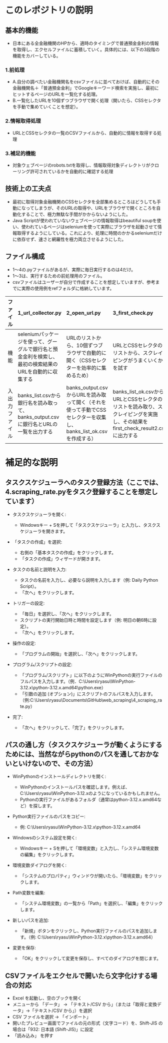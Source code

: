# このレポジトリの説明
## 基本的機能
- 日本にある全金融機関のHPから、適時のタイミングで普通預金金利の情報を取得し、エクセルファイルに蓄積していく。具体的には、以下の3段階の機能をカバーしている。  
### 1.前処理
- A.自分の調べたい金融機関名をcsvファイルに並べておけば、自動的にその金融機関名＋「普通預金金利」でGoogleキーワード検索を実施し、最初にヒットするページのURLを一覧化する処理。  
- B.一覧化したURLを10個ずつブラウザで開く処理（開いたら、CSSセレクタを手動で集めていくことを想定）。
### 2.情報取得処理
- URLとCSSセレクタの一覧のCSVファイルから、自動的に情報を取得する処理
### 3.補足的機能
- 対象ウェブページのrobots.txtを取得し、情報取得対象ディレクトリがクローリング許可されているかを自動的に確認する処理

## 技術上の工夫点
- 最初に取得対象金融機関のCSSセレクタを全部集めるところはどうしても手動になってしまうが、そのURLの取得や、URLをブラウザで開くところを自動化することで、極力無駄な手間がかからないようにした。
- Java Scriptが使われていないウェブページの情報取得はbeautiful soupを使い、使われているページはseleniumを使って実際にブラウザを起動させて情報取得するようにしている。これにより、処理に時間のかかるseleniumだけに依存せず、速さと網羅性を極力両立させるようにした。

## ファイル構成
- 1～4の.pyファイルがあるが、実際に毎日実行するのは4だけ。  
- 1～3は、実行するための前処理用のファイル。
- csvファイルはユーザーが自分で作成することを想定していますが、参考までに実際の使用例をrefフォルダに格納しています。

|ファイル|1_url_collector.py|2_open_url.py|3_first_check.py|4_scraping_rate.py|5_check_robots_txt.py|
|:---:|:---|:---|:---|:---|:---|
|機能|seleniumパッケージを使って、グーグルで銀行名と預金金利を検索し、最初の検索結果のURLを自動的に収集する|URLのリストから、10個ずつブラウザで自動的に開く（CSSセレクターを効率的に集めるため）|URLとCSSセレクタのリストから、スクレイピングがうまくいくかを試す|本番用ファイル|対象サイトがクローリング許可サイトか確認する|
|入出力ファイル|banks_list.csvから銀行名を読み取って、banks_output.csvに銀行名とURLの一覧を出力する|banks_output.csvからURLを読み取って開く（それを使って手動でCSSセレクターを収集し、banks_list_ok.csvを作成する）|banks_list_ok.csvからURLとCSSセレクタのリストを読み取り、スクレイピングを実施し、その結果をfirst_check_result2.csvに出力する|first_check_result.csvを読み取って、結果をyokin_rate.xlsxに付記する（ファイルがなければ作成する）|対象金融機関のウェブサイトのrobots.txtを確認し、クローリングを許可しているかどうかを自動で確認する|

# 補足的な説明
## タスクスケジューラへのタスク登録方法（ここでは、4.scraping_rate.pyをタスク登録することを想定しています）
- タスクスケジューラを開く:
    - Windowsキー + Sを押して「タスクスケジューラ」と入力し、タスクスケジューラを開きます。

- 「タスクの作成」を選択:
    - 右側の「基本タスクの作成」をクリックします。
    - 「タスクの作成」ウィザードが開きます。

- タスクの名前と説明を入力:
    - タスクの名前を入力し、必要なら説明を入力します（例: Daily Python Script）。
    - 「次へ」をクリックします。

- トリガーの設定:
    - 「毎日」を選択し、「次へ」をクリックします。
    - スクリプトの実行開始日時と時間を設定します（例: 明日の朝6時に設定）。
    - 「次へ」をクリックします。

- 操作の設定:
    - 「プログラムの開始」を選択し、「次へ」をクリックします。

- プログラム/スクリプトの設定:
    - 「プログラム/スクリプト」に以下のようにWinPythonの実行ファイルのフルパスを入力します。（例．C:\Users\ryasu\WinPython-3.12.x\python-3.12.x.amd64\python.exe）
    - 「引数の追加 (オプション)」にスクリプトのフルパスを入力します。（例:C:\Users\ryasu\Documents\GitHub\web_scraping\4_scraping_rate.py）

- 完了:
    - 「次へ」をクリックして、「完了」をクリックします。

## パスの通し方（タスクスケジューラが動くようにするためには、当然ながらpythonのパスを通しておかないといけないので、その方法）
- WinPythonのインストールディレクトリを開く:
    - WinPythonのインストールパスを確認します。例えば、C:\Users\ryasu\WinPython-3.12.xのようになっているかもしれません。
    - Pythonの実行ファイルがあるフォルダ（通常はpython-3.12.x.amd64など）を探します。

- Python実行ファイルのパスをコピー:
    - 例: C:\Users\ryasu\WinPython-3.12.x\python-3.12.x.amd64

- Windowsのシステム設定を開く:
    - Windowsキー + Sを押して「環境変数」と入力し、「システム環境変数の編集」をクリックします。

- 環境変数ダイアログを開く:
    - 「システムのプロパティ」ウィンドウが開いたら、「環境変数」をクリックします。

- Path変数を編集:
    - 「システム環境変数」の一覧から「Path」を選択し、「編集」をクリックします。

- 新しいパスを追加:
    - 「新規」ボタンをクリックし、Python実行ファイルのパスを追加します。（例: C:\Users\ryasu\WinPython-3.12.x\python-3.12.x.amd64）

- 変更を保存:
    - 「OK」をクリックして変更を保存し、すべてのダイアログを閉じます。
 
## CSVファイルをエクセルで開いたら文字化けする場合の対応
- Excel を起動し、空のブックを開く
- メニューから 「データ」 → 「テキスト/CSV から」（または「取得と変換データ」→「テキスト/CSV から」）を選択
- CSV ファイルを選択 → 「インポート」
- 開いたプレビュー画面でファイルの元の形式（文字コード）を、Shift-JIS の場合は「932: 日本語 (Shift-JIS)」に設定
- 「読み込み」 を押す


